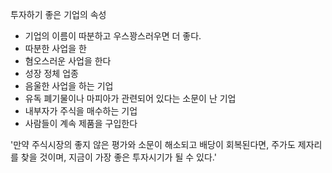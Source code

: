 투자하기 좋은 기업의 속성

* 기업의 이름이 따분하고 우스꽝스러우면 더 좋다.
* 따분한 사업을 한
* 혐오스러운 사업을 한다
* 성장 정체 업종
* 음울한 사업을 하는 기업
* 유독 폐기물이나 마피아가 관련되어 있다는 소문이 난 기업
* 내부자가 주식을 매수하는 기업
* 사람들이 계속 제품을 구입한다

'만약 주식시장의 좋지 않은 평가와 소문이 해소되고 배당이 회복된다면, 주가도 제자리를 찾을 것이며, 지금이 가장 좋은 투자시기가 될 수 있다.'



